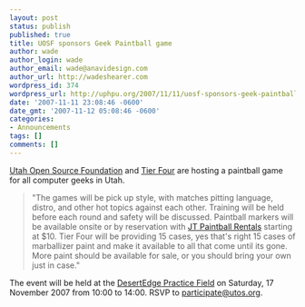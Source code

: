 ```yaml
---
layout: post
status: publish
published: true
title: UOSF sponsors Geek Paintball game
author: wade
author_login: wade
author_email: wade@anavidesign.com
author_url: http://wadeshearer.com
wordpress_id: 374
wordpress_url: http://uphpu.org/2007/11/11/uosf-sponsors-geek-paintball-game/
date: '2007-11-11 23:08:46 -0600'
date_gmt: '2007-11-12 05:08:46 -0600'
categories:
- Announcements
tags: []
comments: []
---
```

<p><a href="http://www.utosf.org/">Utah Open Source Foundation</a> and <a href="http://www.tierfour.com/">Tier Four</a> are hosting a paintball game for all computer geeks in Utah.</p>
<blockquote><p>"The games will be pick up style, with matches pitting language, distro, and other hot topics against each other. Training will be held before each round and safety will be discussed. Paintball markers will be available onsite or by reservation with <a href="http://jtpaintballrentals.com">JT Paintball Rentals</a> starting at $10. Tier Four will be providing 15 cases, yes that's right 15 cases of marballizer paint and make it available to all that come until its gone. More paint should be available for sale, or you should bring your own just in case."</p></blockquote>
<p class="information">The event will be held at the <a href="http://www.teamdesertedge.com/content/section/5/36/">DesertEdge Practice Field</a> on Saturday, 17 November 2007 from 10:00 to 14:00. RSVP to <a href="mailto:participate@utos.org">participate@utos.org</a>.</p>
